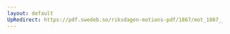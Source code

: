 ```yaml
---
layout: default
UpRedirect: https://pdf.swedeb.se/riksdagen-motions-pdf/1867/mot_1867__ak__00189.pdf
---
```

